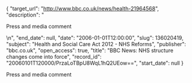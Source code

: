 {
  "target_url": "http://www.bbc.co.uk/news/health-21964568", 
  "description": "<p>Press and media comment</p>\n", 
  "end_date": null, 
  "date": "2006-01-01T12:00:00", 
  "slug": 136020419, 
  "subject": "Health and Social Care Act 2012 - NHS Reforms", 
  "publisher": "bbc.co.uk", 
  "open_access": true, 
  "title": "BBC News: NHS structure changes come into force", 
  "record_id": "20060101T120000/PrzaLoTBpU8WqL1hQ2UEow==", 
  "start_date": null
}

<p>Press and media comment</p>
